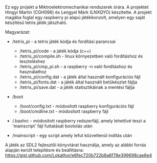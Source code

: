 Ez egy projekt a Miktroelektromechanikai rendszerek órára.
A projektet Hingyi Martin (CGH096) és Lengyel Márk (LNXQYO) készítette.
A projekt magába foglal egy raspberry pi alapú játékkonzolt, amelyen egy saját készítésű tetris játék játszható.

Magyarázat:
  * /tetris_pi - a tetris játék kódja és fordítási parancsai
    * /tetris_pi/code - a játék kódja (c++)
    * /tetris_pi/compile.sh - linux környezetben való fordításhoz és teszteléshez
    * /tetris_pi/cmp_pi.sh - a raspberry -n való fordításhoz és használathoz
    * /tetris_pi/config.dat - a játék által használt konfigurációs fájl
    * /tetris_pi/fonts.dat - a játék által használt betűkészlet fájlja
    * /tetris_pi/save.dat - a játék statisztikáinak a mentési fájlja
  * /boot
    * /boot/config.txt - módosított raspberry konfigurációs fájl
    * /boot/cmdline.txt - módosított raspberry fájl

  * /.bashrc - módosított raspberry redszerfájl, amely lehetővé teszi a 'mainscript' fájl futtatását bootolás után
  * /mainscript - egy script amely lefut közvetlenül indítás után

A játék az SDL2 fejlesztői könyvtárat használja, amely az alábbi forrás alapján került telepítésre és beállításra:
https://gist.github.com/Lokathor/e6fec720b722b8a6f78e399698cae6e4
